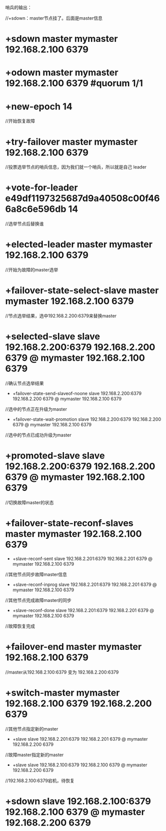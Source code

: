 哨兵的输出：

//+sdown：master节点挂了。后面是master信息
# +sdown master mymaster 192.168.2.100 6379    

# +odown master mymaster 192.168.2.100 6379 #quorum 1/1

# +new-epoch 14

//开始恢复故障
# +try-failover master mymaster 192.168.2.100 6379    

//投票选举节点的哨兵信息，因为我们就一个哨兵，所以就是自己 leader
# +vote-for-leader e49df1197325687d9a40508c00f466a8c6e596db 14   

//选举节点后替换谁
# +elected-leader master mymaster 192.168.2.100 6379  

//开始为故障的master选举
# +failover-state-select-slave master mymaster 192.168.2.100 6379

                    
//节点选举结果，选中192.168.2.200:6379来替换master
# +selected-slave slave 192.168.2.200:6379 192.168.2.200 6379 @ mymaster 192.168.2.100 6379


//确认节点选举结果
* +failover-state-send-slaveof-noone slave 192.168.2.200:6379 192.168.2.200 6379 @ mymaster 192.168.2.100 6379

                   
//选中的节点正在升级为master
* +failover-state-wait-promotion slave 192.168.2.200:6379 192.168.2.200 6379 @ mymaster 192.168.2.100 6379

                    
//选中的节点已成功升级为master
# +promoted-slave slave 192.168.2.200:6379 192.168.2.200 6379 @ mymaster 192.168.2.100 6379

                    
 //切换故障master的状态
# +failover-state-reconf-slaves master mymaster 192.168.2.100 6379

                   

* +slave-reconf-sent slave 192.168.2.201:6379 192.168.2.201 6379 @ mymaster 192.168.2.100 6379


//其他节点同步故障master信息
* +slave-reconf-inprog slave 192.168.2.201:6379 192.168.2.201 6379 @ mymaster 192.168.2.100 6379

                   
//其他节点完成故障master的同步
* +slave-reconf-done slave 192.168.2.201:6379 192.168.2.201 6379 @ mymaster 192.168.2.100 6379

                    
//故障恢复完成
# +failover-end master mymaster 192.168.2.100 6379

                    
//master从192.168.2.100:6379  变为 192.168.2.200:6379
# +switch-master mymaster 192.168.2.100 6379 192.168.2.200 6379

                    
//其他节点指定新的master
* +slave slave 192.168.2.201:6379 192.168.2.201 6379 @ mymaster 192.168.2.200 6379

                    
//故障master指定新的master
* +slave slave 192.168.2.100:6379 192.168.2.100 6379 @ mymaster 192.168.2.200 6379

                    
//192.168.2.100:6379宕机，待恢复
# +sdown slave 192.168.2.100:6379 192.168.2.100 6379 @ mymaster 192.168.2.200 6379

                    